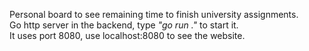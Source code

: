 Personal board to see remaining time to finish university assignments.\
Go http server in the backend, type *"go run ."* to start it.\
It uses port 8080, use localhost:8080 to see the website.
